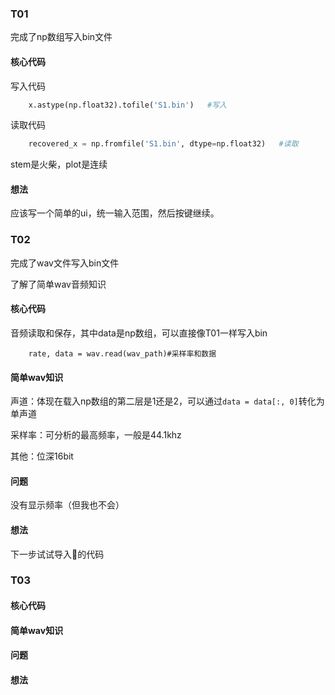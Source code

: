 ### T01

完成了np数组写入bin文件

#### 核心代码

写入代码

```python
    x.astype(np.float32).tofile('S1.bin')   #写入
```

读取代码

```python
    recovered_x = np.fromfile('S1.bin', dtype=np.float32)   #读取
```

stem是火柴，plot是连续

#### 想法

应该写一个简单的ui，统一输入范围，然后按键继续。

### T02

完成了wav文件写入bin文件

了解了简单wav音频知识

#### 核心代码

音频读取和保存，其中data是np数组，可以直接像T01一样写入bin

```
    rate, data = wav.read(wav_path)#采样率和数据
```



#### 简单wav知识

声道：体现在载入np数组的第二层是1还是2，可以通过`data = data[:, 0]`转化为单声道

采样率：可分析的最高频率，一般是44.1khz

其他：位深16bit

#### 问题

没有显示频率（但我也不会）

#### 想法

下一步试试导入🐎的代码

### T03

#### 核心代码

#### 简单wav知识

#### 问题

#### 想法